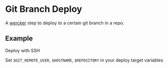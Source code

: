 # Git Branch Deploy

A [wercker](http://wercker.com/) step to deploy to a certain git branch in a repo.

## Example

Deploy with SSH

Set `$GIT_REMOTE_USER`, `$HOSTNAME`, `$REPOSITORY` in your deploy target variables
